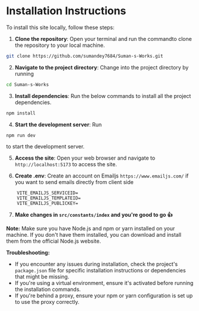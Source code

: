 # Installation Instructions

To install this site locally, follow these steps:

1. **Clone the repository**: Open your terminal and run the commandto clone the repository to your local machine.

```bash
git clone https://github.com/sumandey7684/Suman-s-Works.git
```

2.  **Navigate to the project directory**: Change into the project directory by running

```bash
cd Suman-s-Works
```

3. **Install dependencies**: Run the below commands to install all the project dependencies.

```bash
npm install
```

4.  **Start the development server**: Run

```
npm run dev
```

to start the development server.

5. **Access the site**: Open your web browser and navigate to `http://localhost:5173` to access the site.

6. **Create .env**: Create an account on Emailjs `https://www.emailjs.com/` if you want to send emails directly from client side

```
    VITE_EMAILJS_SERVICEID=
    VITE_EMAILJS_TEMPLATEID=
    VITE_EMAILJS_PUBLICKEY=
```

7. **Make changes in `src/constants/index` and you're good to go 👍**

**Note:** Make sure you have Node.js and npm or yarn installed on your machine. If you don't have them installed, you can download and install them from the official Node.js website.

**Troubleshooting:**

- If you encounter any issues during installation, check the project's `package.json` file for specific installation instructions or dependencies that might be missing.
- If you're using a virtual environment, ensure it's activated before running the installation commands.
- If you're behind a proxy, ensure your npm or yarn configuration is set up to use the proxy correctly.

